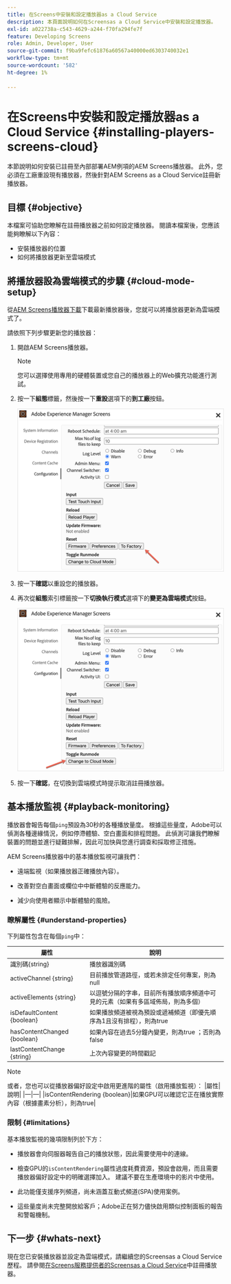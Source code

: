 ```yaml
---
title: 在Screens中安裝和設定播放器as a Cloud Service
description: 本頁面說明如何在Screensas a Cloud Service中安裝和設定播放器。
exl-id: a022738a-c543-4629-a244-f70fa294fe7f
feature: Developing Screens
role: Admin, Developer, User
source-git-commit: f9ba9fefc61876a60567a40000ed6303740032e1
workflow-type: tm+mt
source-wordcount: '582'
ht-degree: 1%

---
```


# 在Screens中安裝和設定播放器as a Cloud Service {#installing-players-screens-cloud}

本節說明如何安裝已註冊至內部部署AEM例項的AEM Screens播放器。 此外，您必須在工廠重設現有播放器，然後針對AEM Screens as a Cloud Service註冊新播放器。

## 目標 {#objective}

本檔案可協助您瞭解在註冊播放器之前如何設定播放器。 閱讀本檔案後，您應該能夠瞭解以下內容：

* 安裝播放器的位置
* 如何將播放器更新至雲端模式

## 將播放器設為雲端模式的步驟 {#cloud-mode-setup}

從[AEM Screens播放器下載](https://download.macromedia.com/screens/)下載最新播放器後，您就可以將播放器更新為雲端模式了。

請依照下列步驟更新您的播放器：

1. 開啟AEM Screens播放器。

   >[!NOTE]
   >您可以選擇使用專用的硬體裝置或您自己的播放器上的Web擴充功能進行測試。

1. 按一下&#x200B;**組態**&#x200B;標籤，然後按一下&#x200B;**重設**&#x200B;選項下的&#x200B;**到工廠**&#x200B;按鈕。

   ![影像](/help/screens-cloud/assets/player/installplayer-2.png)

1. 按一下&#x200B;**確認**&#x200B;以重設您的播放器。

1. 再次從&#x200B;**組態**&#x200B;索引標籤按一下&#x200B;**切換執行模式**&#x200B;選項下的&#x200B;**變更為雲端模式**&#x200B;按鈕。

   ![影像](/help/screens-cloud/assets/player/installplayer-1.png)

1. 按一下&#x200B;**確認**，在切換到雲端模式時提示取消註冊播放器。

## 基本播放監視 {#playback-monitoring}

播放器會報告每個`ping`預設為30秒的各種播放量度。 根據這些量度，Adobe可以偵測各種邊緣情況，例如停滯體驗、空白畫面和排程問題。 此偵測可讓我們瞭解裝置的問題並進行疑難排解，因此可加快與您進行調查和採取修正措施。

AEM Screens播放器中的基本播放監視可讓我們：

* 遠端監視（如果播放器正確播放內容）。

* 改善對空白畫面或欄位中中斷體驗的反應能力。

* 減少向使用者顯示中斷體驗的風險。

### 瞭解屬性 {#understand-properties}

下列屬性包含在每個`ping`中：

| 屬性 | 說明 |
|---|---|
| 識別碼{string} | 播放器識別碼 |
| activeChannel {string} | 目前播放管道路徑，或若未排定任何專案，則為null |
| activeElements {string} | 以逗號分隔的字串，目前所有播放順序頻道中可見的元素（如果有多區域佈局，則為多個） |
| isDefaultContent {boolean} | 如果播放頻道被視為預設或遞補頻道（即優先順序為1且沒有排程），則為true |
| hasContentChanged {boolean} | 如果內容在過去5分鐘內變更，則為true ；否則為false |
| lastContentChange {string} | 上次內容變更的時間戳記 |

>[!NOTE]
>或者，您也可以從播放器偏好設定中啟用更進階的屬性（啟用播放監視）：
>|屬性|說明|
>|—|—|
>|isContentRendering {boolean}|如果GPU可以確認它正在播放實際內容（根據畫素分析），則為true|

### 限制 {#limitations}

基本播放監視的幾項限制列於下方：

* 播放器會向伺服器報告自己的播放狀態，因此需要使用中的連線。

* 檢查GPU的`isContentRendering`屬性過度耗費資源，預設會啟用，而且需要播放器偏好設定中的明確選擇加入。 建議不要在生產環境中的影片中使用。

* 此功能僅支援序列頻道，尚未涵蓋互動式頻道(SPA)使用案例。

* 這些量度尚未完整開放給客戶；Adobe正在努力儘快啟用類似控制面板的報告和警報機制。

## 下一步 {#whats-next}

現在您已安裝播放器並設定為雲端模式，請繼續您的Screensas a Cloud Service歷程。 請參閱[在Screens服務提供者的Screensas a Cloud Service](/help/screens-cloud/managing-players-registration/registering-players-screens-cloud.md)中註冊播放器。

